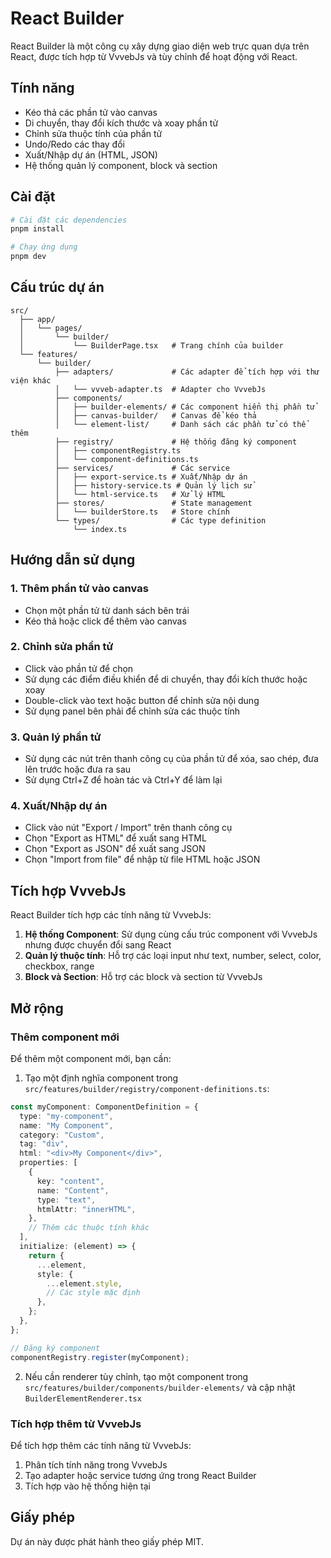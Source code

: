 # React Builder

React Builder là một công cụ xây dựng giao diện web trực quan dựa trên React, được tích hợp từ VvvebJs và tùy chỉnh để hoạt động với React.

## Tính năng

- Kéo thả các phần tử vào canvas
- Di chuyển, thay đổi kích thước và xoay phần tử
- Chỉnh sửa thuộc tính của phần tử
- Undo/Redo các thay đổi
- Xuất/Nhập dự án (HTML, JSON)
- Hệ thống quản lý component, block và section

## Cài đặt

```bash
# Cài đặt các dependencies
pnpm install

# Chạy ứng dụng
pnpm dev
```

## Cấu trúc dự án

```
src/
  ├── app/
  │   └── pages/
  │       └── builder/
  │           └── BuilderPage.tsx   # Trang chính của builder
  └── features/
      └── builder/
          ├── adapters/             # Các adapter để tích hợp với thư viện khác
          │   └── vvveb-adapter.ts  # Adapter cho VvvebJs
          ├── components/
          │   ├── builder-elements/ # Các component hiển thị phần tử
          │   ├── canvas-builder/   # Canvas để kéo thả
          │   └── element-list/     # Danh sách các phần tử có thể thêm
          ├── registry/             # Hệ thống đăng ký component
          │   ├── componentRegistry.ts
          │   └── component-definitions.ts
          ├── services/             # Các service
          │   ├── export-service.ts # Xuất/Nhập dự án
          │   ├── history-service.ts # Quản lý lịch sử
          │   └── html-service.ts   # Xử lý HTML
          ├── stores/               # State management
          │   └── builderStore.ts   # Store chính
          └── types/                # Các type definition
              └── index.ts
```

## Hướng dẫn sử dụng

### 1. Thêm phần tử vào canvas

- Chọn một phần tử từ danh sách bên trái
- Kéo thả hoặc click để thêm vào canvas

### 2. Chỉnh sửa phần tử

- Click vào phần tử để chọn
- Sử dụng các điểm điều khiển để di chuyển, thay đổi kích thước hoặc xoay
- Double-click vào text hoặc button để chỉnh sửa nội dung
- Sử dụng panel bên phải để chỉnh sửa các thuộc tính

### 3. Quản lý phần tử

- Sử dụng các nút trên thanh công cụ của phần tử để xóa, sao chép, đưa lên trước hoặc đưa ra sau
- Sử dụng Ctrl+Z để hoàn tác và Ctrl+Y để làm lại

### 4. Xuất/Nhập dự án

- Click vào nút "Export / Import" trên thanh công cụ
- Chọn "Export as HTML" để xuất sang HTML
- Chọn "Export as JSON" để xuất sang JSON
- Chọn "Import from file" để nhập từ file HTML hoặc JSON

## Tích hợp VvvebJs

React Builder tích hợp các tính năng từ VvvebJs:

1. **Hệ thống Component**: Sử dụng cùng cấu trúc component với VvvebJs nhưng được chuyển đổi sang React
2. **Quản lý thuộc tính**: Hỗ trợ các loại input như text, number, select, color, checkbox, range
3. **Block và Section**: Hỗ trợ các block và section từ VvvebJs

## Mở rộng

### Thêm component mới

Để thêm một component mới, bạn cần:

1. Tạo một định nghĩa component trong `src/features/builder/registry/component-definitions.ts`:

```typescript
const myComponent: ComponentDefinition = {
  type: "my-component",
  name: "My Component",
  category: "Custom",
  tag: "div",
  html: "<div>My Component</div>",
  properties: [
    {
      key: "content",
      name: "Content",
      type: "text",
      htmlAttr: "innerHTML",
    },
    // Thêm các thuộc tính khác
  ],
  initialize: (element) => {
    return {
      ...element,
      style: {
        ...element.style,
        // Các style mặc định
      },
    };
  },
};

// Đăng ký component
componentRegistry.register(myComponent);
```

2. Nếu cần renderer tùy chỉnh, tạo một component trong `src/features/builder/components/builder-elements/` và cập nhật `BuilderElementRenderer.tsx`

### Tích hợp thêm từ VvvebJs

Để tích hợp thêm các tính năng từ VvvebJs:

1. Phân tích tính năng trong VvvebJs
2. Tạo adapter hoặc service tương ứng trong React Builder
3. Tích hợp vào hệ thống hiện tại

## Giấy phép

Dự án này được phát hành theo giấy phép MIT.